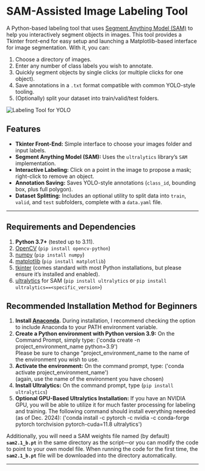 # SAM-Assisted Image Labeling Tool

A Python-based labeling tool that uses [Segment Anything Model (SAM)](https://github.com/facebookresearch/sam2) to help you interactively segment objects in images. This tool provides a Tkinter front-end for easy setup and launching a Matplotlib-based interface for image segmentation. With it, you can:

1. Choose a directory of images.
2. Enter any number of class labels you wish to annotate.
3. Quickly segment objects by single clicks (or multiple clicks for one object).
4. Save annotations in a `.txt` format compatible with common YOLO-style tooling.
5. (Optionally) split your dataset into train/valid/test folders.

![Labeling Tool for YOLO](https://github.com/user-attachments/assets/45e268f5-b0d6-44b4-b591-d39ed6dc44dc)

## Features

- **Tkinter Front-End:** Simple interface to choose your images folder and input labels.
- **Segment Anything Model (SAM):** Uses the `ultralytics` library’s `SAM` implementation. 
- **Interactive Labeling:** Click on a point in the image to propose a mask; right-click to remove an object.
- **Annotation Saving:** Saves YOLO-style annotations (`class_id`, bounding box, plus full polygon).
- **Dataset Splitting:** Includes an optional utility to split data into `train`, `valid`, and `test` subfolders, complete with a `data.yaml` file.

---

## Requirements and Dependencies

1. **Python 3.7+** (tested up to 3.11).
2. [OpenCV](https://pypi.org/project/opencv-python/) (`pip install opencv-python`)
3. [numpy](https://pypi.org/project/numpy/) (`pip install numpy`)
4. [matplotlib](https://pypi.org/project/matplotlib/) (`pip install matplotlib`)
5. [tkinter](https://docs.python.org/3/library/tkinter.html) (comes standard with most Python installations, but please ensure it’s installed and enabled).
6. [ultralytics](https://pypi.org/project/ultralytics/) for SAM (`pip install ultralytics` or `pip install ultralytics==<specific_version>`)


## Recommended Installation Method for Beginners
1. **Install [Anaconda](https://docs.anaconda.com/anaconda/install/).** During installation, I recommend checking the option to include Anaconda to your PATH environment variable.
2. **Create a Python environment with Python version 3.9:**  On the Command Prompt, simply type:  ('conda create -n project_environment_name python=3.9')      
   Please be sure to change "project_environment_name to the name of the environment you wish to use.
3. **Activate the environment:**    On the command prompt, type:   ('conda activate project_environment_name')         
   (again, use the name of the environment you have chosen)  
4. **Install Ultralytics:** On the command prompt, type (`pip install ultralytics`)
5. **Optional GPU-Based Ultralytics Installation:**  If you have an NVIDIA GPU, you will be able to utilize it for much faster processing for labeling and training. The following command should install everything neeeded (as of Dec. 2024): ('conda install -c pytorch -c nvidia -c conda-forge pytorch torchvision pytorch-cuda=11.8 ultralytics')

Additionally, you will need a SAM weights file named (by default) **`sam2.1_b.pt`** in the same directory as the script—or you can modify the code to point to your own model file. When running the code for the first time, the **`sam2.1_b.pt`** file will be downloaded into the directory automatically.

---
